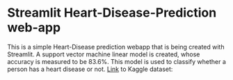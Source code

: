# Streamlit Heart-Disease-Prediction web-app

This is a simple Heart-Disease prediction webapp that is being created with Streamlit.
A support vector machine linear model is created, whose accuracy is measured to be 83.6%.
This model is used to classify whether a person has a heart disease or not.
[Link](https://www.kaggle.com/ronitf/heart-disease-uci) to Kaggle dataset:


